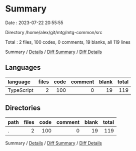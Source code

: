 # Summary

Date : 2023-07-22 20:55:55

Directory /home/alex/git/mtg/mtg-common/src

Total : 2 files,  100 codes, 0 comments, 19 blanks, all 119 lines

Summary / [Details](details.md) / [Diff Summary](diff.md) / [Diff Details](diff-details.md)

## Languages
| language | files | code | comment | blank | total |
| :--- | ---: | ---: | ---: | ---: | ---: |
| TypeScript | 2 | 100 | 0 | 19 | 119 |

## Directories
| path | files | code | comment | blank | total |
| :--- | ---: | ---: | ---: | ---: | ---: |
| . | 2 | 100 | 0 | 19 | 119 |

Summary / [Details](details.md) / [Diff Summary](diff.md) / [Diff Details](diff-details.md)